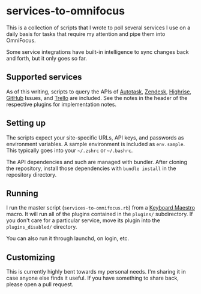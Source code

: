 # services-to-omnifocus

This is a collection of scripts that I wrote to poll several services I use on a daily basis for tasks that require my attention and pipe them into OmniFocus.

Some service integrations have built-in intelligence to sync changes back and forth, but it only goes so far.

## Supported services

As of this writing, scripts to query the APIs of [Autotask](http://www.autotask.com/), [Zendesk](http://zendesk.com), [Highrise](http://highrisehq.com), [GitHub](http://github.com/) Issues, and [Trello](http://trello.com/) are included. See the notes in the header of the respective plugins for implementation notes.

## Setting up

The scripts expect your site-specific URLs, API keys, and passwords as environment variables. A sample environment is included as `env.sample`. This typically goes into your `~/.zshrc` or `~/.bashrc`.

The API dependencies and such are managed with bundler. After cloning the repository, install those dependencies with `bundle install` in the repository directory.

## Running

I run the master script (`services-to-omnifocus.rb`) from a [Keyboard Maestro](http://keyboardmaestro.com) macro. It will run all of the plugins contained in the `plugins/` subdirectory. If you don't care for a particular service, move its plugin into the `plugins_disabled/` directory.

You can also run it through launchd, on login, etc.

## Customizing

This is currently highly bent towards my personal needs. I'm sharing it in case anyone else finds it useful. If you have something to share back, please open a pull request.
